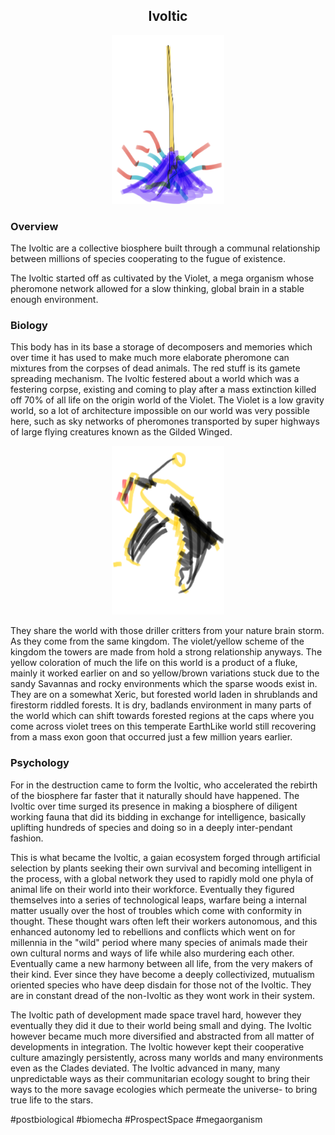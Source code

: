 
<h2 align="center">Ivoltic
</h2>
<p align="center">
<img src="https://github.com/Insculpo/Sandbox_Galaxy/blob/Galactic/Stellar_Abyss_Setting_Bible/Photo_Directory/Ivoltic.png" width="180" height="270">
</p>

### Overview

The Ivoltic are a collective biosphere built through a communal relationship between millions of species cooperating to the fugue of existence.

The Ivoltic started off as cultivated by the Violet, a mega organism whose pheromone network allowed for a slow thinking, global brain in a stable enough environment.

### Biology

This body has in its base a storage of decomposers and memories which over time it has used to make much more elaborate pheromone can mixtures from the corpses of dead animals.  The red stuff is its gamete spreading mechanism.
The Ivoltic festered about a world which was a festering corpse, existing and coming to play after a mass extinction killed off 70% of all life on the origin world of the Violet.  The Violet is a low gravity world, so a lot of architecture impossible on our world was very possible here, such as sky networks of pheromones transported by super highways of large flying creatures known as the Gilded Winged.

<p align="center">
<img src="https://github.com/Insculpo/Sandbox_Galaxy/blob/Galactic/Stellar_Abyss_Setting_Bible/Photo_Directory/Gild_Wing.png" width="180" height="270">
</p>

They share the world with those driller critters from your nature brain storm.  As they come from the same kingdom.  The violet/yellow scheme of the kingdom the towers are made from hold a strong relationship anyways.  The yellow coloration of much the life on this world is a product of a fluke, mainly it worked earlier on and so yellow/brown variations stuck due to the sandy Savannas and rocky environments which the sparse woods exist in.  They are on a somewhat Xeric, but forested world laden in shrublands and firestorm riddled forests.  It is dry, badlands environment in many parts of the world which can shift towards forested regions at the caps where you come across violet trees on this temperate EarthLike world still recovering from a mass exon goon that occurred just a few million years earlier.

### Psychology

For in the destruction came to form the Ivoltic, who accelerated the rebirth of the biosphere far faster that it naturally should have happened.  The Ivoltic over time surged its presence in making a biosphere of diligent working fauna that did its bidding in exchange for intelligence, basically uplifting hundreds of species and doing so in a deeply inter-pendant fashion.  

This is what became the Ivoltic, a gaian ecosystem forged through artificial selection by plants seeking their own survival and becoming intelligent in the process, with a global network they used to rapidly mold one phyla of animal life on their world into their workforce.  Eventually they figured themselves into a series of technological leaps, warfare being a internal matter usually over the host of troubles which come with conformity in thought.  These thought wars often left their workers autonomous, and this enhanced autonomy led to rebellions and conflicts which went on for millennia in the "wild" period where many species of animals made their own cultural norms and ways of life while also murdering each other.  Eventually came a new harmony between all life, from the very makers of their kind.  Ever since they have become a deeply collectivized, mutualism oriented species who have deep disdain for those not of the Ivoltic.  They are in constant dread of the non-Ivoltic as they wont work in their system.

The Ivoltic path of development made space travel hard, however they eventually they did it due to their world being small and dying.  The Ivoltic however became much more diversified and abstracted from all matter of developments in integration.  The Ivoltic however kept their cooperative culture amazingly persistently, across many worlds and many environments even as the Clades deviated.  The Ivoltic advanced in many, many unpredictable ways as their communitarian ecology sought to bring their ways to the more savage ecologies which permeate the universe- to bring true life to the stars.

#postbiological 
#biomecha 
#ProspectSpace 
#megaorganism 